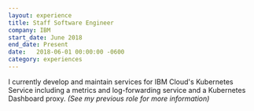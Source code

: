 ```yaml
---
layout: experience
title: Staff Software Engineer
company: IBM
start_date: June 2018
end_date: Present
date:   2018-06-01 00:00:00 -0600
category: experiences
---
```

I currently develop and maintain services for IBM Cloud's Kubernetes Service including a metrics and log-forwarding service and a Kubernetes Dashboard proxy.
_(See my previous role for more information)_

